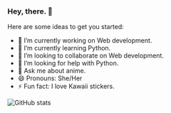 ### Hey, there. 👋

Here are some ideas to get you started:

- 🔭 I’m currently working on Web development.
- 🌱 I’m currently learning Python.
- 👯 I’m looking to collaborate on Web development.
- 🤔 I’m looking for help with Python.
- 💬 Ask me about anime.
- 😄 Pronouns: She/Her
- ⚡ Fun fact: I love Kawaii stickers.


![GitHub stats](https://github-readme-stats.vercel.app/api?username=avs-7955&count_private=true&show_icons=true&theme=dracula)

